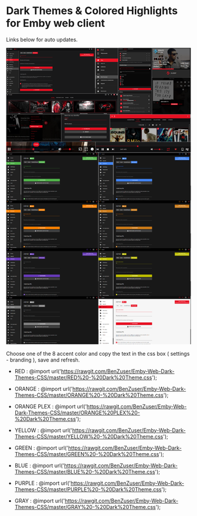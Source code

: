 # Dark Themes & Colored Highlights for Emby web client

Links below for auto updates.

![alt tag](https://raw.githubusercontent.com/BenZuser/Emby-Dark-Themes-Resources/master/images/screenshots/Themes.png)

Choose one of the 8 accent color and copy the text in the css box ( settings - branding ), save and refresh.

* RED         : @import url('https://rawgit.com/BenZuser/Emby-Web-Dark-Themes-CSS/master/RED%20-%20Dark%20Theme.css'); 

* ORANGE      : @import url('https://rawgit.com/BenZuser/Emby-Web-Dark-Themes-CSS/master/ORANGE%20-%20Dark%20Theme.css');

* ORANGE PLEX : @import url('https://rawgit.com/BenZuser/Emby-Web-Dark-Themes-CSS/master/ORANGE%20PLEX%20-%20Dark%20Theme.css');

* YELLOW      : @import url('https://rawgit.com/BenZuser/Emby-Web-Dark-Themes-CSS/master/YELLOW%20-%20Dark%20Theme.css'); 

* GREEN       : @import url('https://rawgit.com/BenZuser/Emby-Web-Dark-Themes-CSS/master/GREEN%20-%20Dark%20Theme.css');

* BLUE        : @import url('https://rawgit.com/BenZuser/Emby-Web-Dark-Themes-CSS/master/BLUE%20-%20Dark%20Theme.css');

* PURPLE      : @import url('https://rawgit.com/BenZuser/Emby-Web-Dark-Themes-CSS/master/PURPLE%20-%20Dark%20Theme.css'); 

* GRAY        : @import url('https://rawgit.com/BenZuser/Emby-Web-Dark-Themes-CSS/master/GRAY%20-%20Dark%20Theme.css');  
